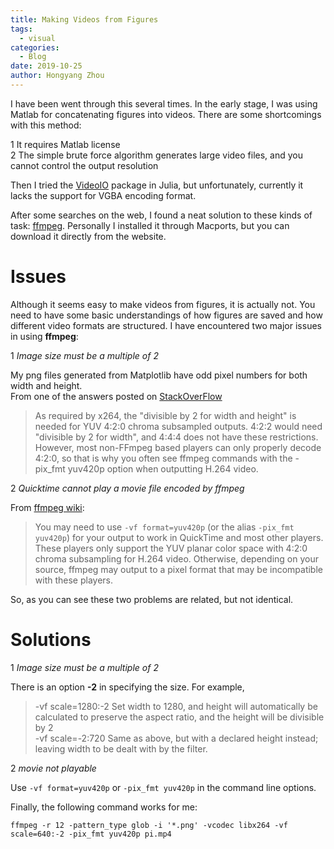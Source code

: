 ```yaml
---
title: Making Videos from Figures
tags:
  - visual
categories:
  - Blog
date: 2019-10-25
author: Hongyang Zhou
---
```


I have been went through this several times. In the early stage, I was using Matlab for concatenating figures into videos. 
There are some shortcomings with this method:

1 It requires Matlab license  
2 The simple brute force algorithm generates large video files, and you cannot control the output resolution

Then I tried the [VideoIO](https://github.com/JuliaIO/VideoIO.jl) package in Julia, but unfortunately, currently it lacks the support for
VGBA encoding format.

After some searches on the web, I found a neat solution to these kinds of task: [ffmpeg](https://www.ffmpeg.org/). Personally I installed 
it through Macports, but you can download it directly from the website.

# Issues

Although it seems easy to make videos from figures, it is actually not. You need to have some basic understandings of how figures are saved
and how different video formats are structured. I have encountered two major issues in using **ffmpeg**:

1 _Image size must be a multiple of 2_

  My png files generated from Matplotlib have odd pixel numbers for both width and height.  
  From one of the answers posted on [StackOverFlow](https://stackoverflow.com/questions/20847674/ffmpeg-libx264-height-not-divisible-by-2)
  >As required by x264, the "divisible by 2 for width and height" is needed for YUV 4:2:0 chroma subsampled outputs. 4:2:2 would need
  "divisible by 2 for width", and 4:4:4 does not have these restrictions. However, most non-FFmpeg based players can only properly decode 
  4:2:0, so that is why you often see ffmpeg commands with the -pix_fmt yuv420p option when outputting H.264 video.  

2 _Quicktime cannot play a movie file encoded by *ffmpeg*_

  From [ffmpeg wiki](https://trac.ffmpeg.org/wiki/Encode/H.264#Encodingfordumbplayers):
  >You may need to use `-vf format=yuv420p` (or the alias `-pix_fmt yuv420p`) for your output to work in QuickTime and most other players. 
  These players only support the YUV planar color space with 4:2:0 chroma subsampling for H.264 video. Otherwise, depending on your source,
  ffmpeg may output to a pixel format that may be incompatible with these players.
  
  So, as you can see these two problems are related, but not identical.

# Solutions

1 _Image size must be a multiple of 2_

  There is an option **-2** in specifying the size. For example,
  >-vf scale=1280:-2
  Set width to 1280, and height will automatically be calculated to preserve the aspect ratio, and the height will be divisible by 2  
  >-vf scale=-2:720
  Same as above, but with a declared height instead; leaving width to be dealt with by the filter.
  
2 _movie not playable_
  
  Use `-vf format=yuv420p` or `-pix_fmt yuv420p` in the command line options.
  
Finally, the following command works for me:
```
ffmpeg -r 12 -pattern_type glob -i '*.png' -vcodec libx264 -vf scale=640:-2 -pix_fmt yuv420p pi.mp4
```





